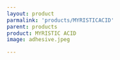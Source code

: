 ```yaml
---
layout: product
parmalink: 'products/MYRISTICACID'
parent: products
product: MYRISTIC ACID 
image: adhesive.jpeg

---
```

